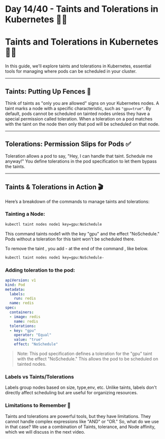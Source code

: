 # Day 14/40 - Taints and Tolerations in Kubernetes 📘🚀



# Taints and Tolerations in Kubernetes 🚧📜

In this guide, we'll explore taints and tolerations in Kubernetes, essential tools for managing where pods can be scheduled in your cluster.

---

## Taints: Putting Up Fences 🚫

Think of taints as "only you are allowed" signs on your Kubernetes nodes. A taint marks a node with a specific characteristic, such as `"gpu=true"`. By default, pods cannot be scheduled on tainted nodes unless they have a special permission called toleration. When a toleration on a pod matches with the taint on the node then only that pod will be scheduled on that node.

---

## Tolerations: Permission Slips for Pods ✅

Toleration allows a pod to say, "Hey, I can handle that taint. Schedule me anyway!" You define tolerations in the pod specification to let them bypass the taints.

---

## Taints & Tolerations in Action 🎬

Here’s a breakdown of the commands to manage taints and tolerations:

### Tainting a Node:

```bash
kubectl taint nodes node1 key=gpu:NoSchedule
```

This command taints node1 with the key "gpu" and the effect "NoSchedule." Pods without a toleration for this taint won't be scheduled there.

To remove the taint , you add - at the end of the command , like below.

```bash
kubectl taint nodes node1 key=gpu:NoSchedule-
```

### Adding toleration to the pod:

```yaml
apiVersion: v1
kind: Pod
metadata:
  labels:
    run: redis
  name: redis
spec:
  containers:
  - image: redis
    name: redis
  tolerations:
  - key: "gpu"
    operator: "Equal"
    value: "true"
    effect: "NoSchedule"
```

>Note: This pod specification defines a toleration for the "gpu" taint with the effect "NoSchedule." This allows the pod to be scheduled on tainted nodes.

### Labels vs Taints/Tolerations

Labels group nodes based on size, type,env, etc. Unlike taints, labels don't directly affect scheduling but are useful for organizing resources.

### Limitations to Remember 🚧

Taints and tolerations are powerful tools, but they have limitations. They cannot handle complex expressions like "AND" or "OR." 
So, what do we use in that case? We use a combination of Taints, tolerance, and Node affinity, which we will discuss in the next video.


